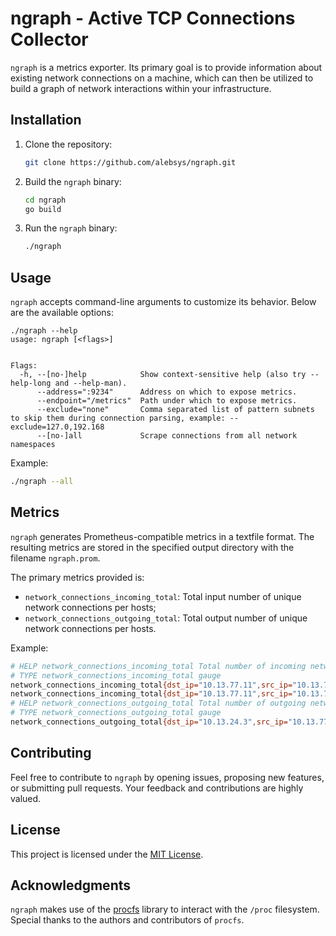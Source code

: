 # ngraph - Active TCP Connections Collector

`ngraph` is a metrics exporter. Its primary goal is to provide information about existing network connections on a machine, which can then be utilized to build a graph of network interactions within your infrastructure.

## Installation

1. Clone the repository:

   ```bash
   git clone https://github.com/alebsys/ngraph.git
   ```

2. Build the `ngraph` binary:

   ```bash
   cd ngraph
   go build
   ```

3. Run the `ngraph` binary:

   ```bash
   ./ngraph
   ```

## Usage

`ngraph` accepts command-line arguments to customize its behavior. Below are the available options:

```
./ngraph --help
usage: ngraph [<flags>]


Flags:
  -h, --[no-]help            Show context-sensitive help (also try --help-long and --help-man).
      --address=":9234"      Address on which to expose metrics.
      --endpoint="/metrics"  Path under which to expose metrics.
      --exclude="none"       Comma separated list of pattern subnets to skip them during connection parsing, example: --exclude=127.0,192.168
      --[no-]all             Scrape connections from all network namespaces
```

Example:

```bash
./ngraph --all
```

## Metrics

`ngraph` generates Prometheus-compatible metrics in a textfile format. The resulting metrics are stored in the specified output directory with the filename `ngraph.prom`.

The primary metrics provided is:

- `network_connections_incoming_total`: Total input number of unique network connections per hosts;
- `network_connections_outgoing_total`: Total output number of unique network connections per hosts.

Example:

```bash
# HELP network_connections_incoming_total Total number of incoming network connections between source and destination IP addresses.
# TYPE network_connections_incoming_total gauge
network_connections_incoming_total{dst_ip="10.13.77.11",src_ip="10.13.70.153"} 2
network_connections_incoming_total{dst_ip="10.13.77.11",src_ip="10.13.71.54"} 1
# HELP network_connections_outgoing_total Total number of outgoing network connections between source and destination IP addresses.
# TYPE network_connections_outgoing_total gauge
network_connections_outgoing_total{dst_ip="10.13.24.3",src_ip="10.13.77.11"} 1
```

## Contributing

Feel free to contribute to `ngraph` by opening issues, proposing new features, or submitting pull requests. Your feedback and contributions are highly valued.

## License

This project is licensed under the [MIT License](LICENSE).

## Acknowledgments

`ngraph` makes use of the [procfs](https://github.com/prometheus/procfs) library to interact with the `/proc` filesystem. Special thanks to the authors and contributors of `procfs`.

